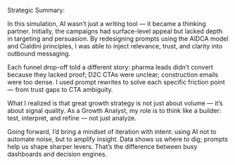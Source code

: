 Strategic Summary:

In this simulation, AI wasn’t just a writing tool — it became a thinking partner. Initially, the campaigns had surface-level appeal but lacked depth in targeting and persuasion. By redesigning prompts using the AIDCA model and Cialdini principles, I was able to inject relevance, trust, and clarity into outbound messaging.

Each funnel drop-off told a different story: pharma leads didn’t convert because they lacked proof; D2C CTAs were unclear; construction emails were too dense. I used prompt rewrites to solve each specific friction point — from trust gaps to CTA ambiguity.

What I realized is that great growth strategy is not just about volume — it’s about signal quality. As a Growth Analyst, my role is to think like a builder: test, interpret, and refine — not just analyze.

Going forward, I’d bring a mindset of iteration with intent: using AI not to automate noise, but to amplify insight. Data shows us where to dig; prompts help us shape sharper levers. That’s the difference between busy dashboards and decision engines.